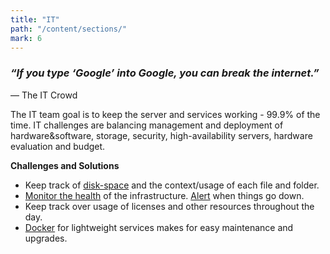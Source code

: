 ```yaml
---
title: "IT"
path: "/content/sections/"
mark: 6
---
```


### *“If you type ‘Google’ into Google, you can break the internet.”*
<p class="quotation">― The IT Crowd</p>

<p class="message">
The IT team goal is to keep the server and services working - 99.9% of the time. IT challenges are balancing management and deployment of hardware&software, storage, security, high-availability servers, hardware evaluation and budget.</p>

**Challenges and Solutions**
- Keep track of [disk-space](https://shirosaidev.github.io/diskover/) and the context/usage of each file and folder.
- [Monitor the health](https://grafana.com/) of the infrastructure. [Alert](https://prometheus.io/docs/alerting/latest/alertmanager/) when things go down.
- Keep track over usage of licenses and other resources throughout the day.
- [Docker](https://www.docker.com/) for lightweight services makes for easy maintenance and upgrades.
